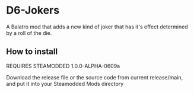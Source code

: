 # D6-Jokers
A Balatro mod that adds a new kind of joker that has it's effect determined by a roll of the die. 
## How to install
REQUIRES STEAMODDED 1.0.0-ALPHA-0609a

Download the release file or the source code from current release/main, and put it into your Steamodded Mods directory
